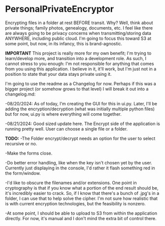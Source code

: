 # PersonalPrivateEncryptor
Encrypting files in a folder at rest BEFORE transit. Why? Well, think about private things; family photos, genealogy, documents, etc.
I feel like there are always going to be privacy concerns when transmitting/storing data ANYWHERE, including public cloud. I'm going to focus this toward S3 at some point, but now, in its infancy, this is brand-agnostic.

**IMPORTANT** This project is really more for my own benefit; I'm trying to learn/develop more, and transition into a development role. As such, I cannot stress to you enough: I'm not responsible for anything that comes from you using this application. I believe in it, it'll work, but I'm just not in a position to state that your data stays private using it.

I'm going to use the readme as a Changelog for now. Perhaps if this was a bigger project (or somehow grows to that level) I will break it out into a changelog.md:

-08/20/2024:
As of today, I'm creating the GUI for this in ui.py. Later, I'll be adding the encryption/decryption (what was initially multiple python files) but for now, ui.py is where everything will come together.

-08/21/2024:
Good sized update here. The Encrypt side of the application is running pretty well. User can choose a single file or a folder.

**TODO:**
-The Folder encrypt/decrypt needs an option for the user to select recursive or no.

-Make the forms close.

-Do better error handling, like when the key isn't chosen yet by the user. Currently just displaying in the console, I'd rather it flash something red in the form/window.

-I'd like to obscure the filenames and/or extensions. One point in cryptography is that if you know what a portion of the end result should be, it's incredibly easier to crack. So, if I know that there's a bunch of .jpg's in a folder, I can use that to help solve the cipher. I'm not sure how realistic that is with current encryption technologies, but the feasibility is nonzero.

-At some point, I should be able to upload to S3 from within the application directly. For now, it's manual and I don't mind the extra bit of control there.
